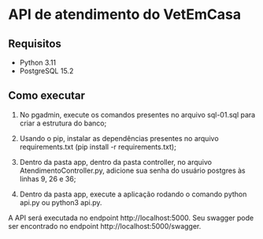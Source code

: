 # API de atendimento do VetEmCasa

## Requisitos

- Python 3.11
- PostgreSQL 15.2

## Como executar

1. No pgadmin, execute os comandos presentes no arquivo sql-01.sql para criar a estrutura do banco;

2. Usando o pip, instalar as dependências presentes no arquivo requirements.txt (pip install -r requirements.txt);

3. Dentro da pasta app, dentro da pasta controller, no arquivo AtendimentoController.py, adicione sua senha do usuário postgres às linhas 9, 26 e 36;

4. Dentro da pasta app, execute a aplicação rodando o comando python api.py ou python3 api.py. 

A API será executada no endpoint http://localhost:5000. Seu swagger pode ser encontrado no endpoint http://localhost:5000/swagger.